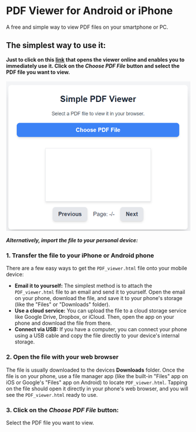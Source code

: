 # PDF Viewer for Android or iPhone
A free and simple way to view PDF files on your smartphone or PC. 
## The simplest way to use it:
**Just to click on this **[link](https://ronen-sigan.github.io/PDF_Viewer/)** that opens the viewer online and enables you to immediately use it. Click on the _**Choose PDF File**_ button and select the PDF file you want to view.**<BR><BR>
![alt text](https://github.com/Ronen-Sigan/PDF_Viewer/blob/main/pdf.png?raw=true)

**_Alternatively, import the file to your personal device:_**

### 1. Transfer the file to your iPhone or Android phone
There are a few easy ways to get the `PDF_viewer.html` file onto your mobile device:
 - **Email it to yourself:** The simplest method is to attach the `PDF_viewer.html` file to an email and send it to yourself. Open the email on your phone, download the file, and save it to your phone's storage (like the "Files" or "Downloads" folder).
- **Use a cloud service:** You can upload the file to a cloud storage service like Google Drive, Dropbox, or iCloud. Then, open the app on your phone and download the file from there.
- **Connect via USB:** If you have a computer, you can connect your phone using a USB cable and copy the file directly to your device's internal storage.
### 2. Open the file with your web browser
The file is usually downloaded to the devices **Downloads** folder. Once the file is on your phone, use a file manager app (like the built-in "Files" app on iOS or Google's "Files" app on Android) to locate `PDF_viewer.html`. Tapping on the file should open it directly in your phone's web browser, and you will see the `PDF_viewer.html` ready to use.
### 3. Click on the _**Choose PDF File**_ button:
Select the PDF file you want to view.
